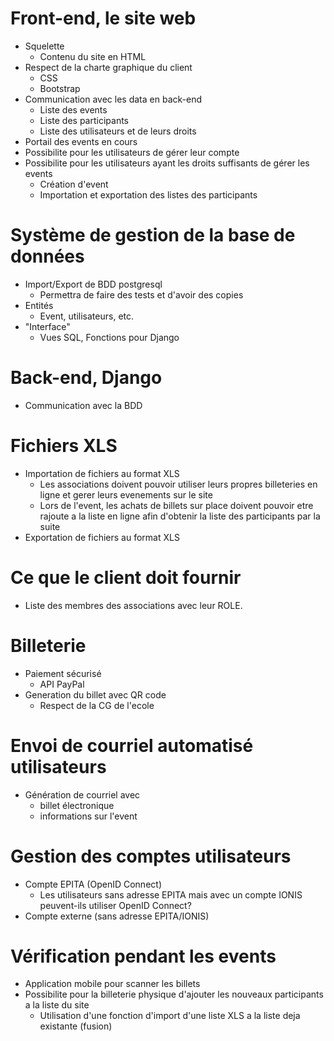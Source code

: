 # Front-end, le site web

* Squelette
  * Contenu du site en HTML
* Respect de la charte graphique du client
  * CSS
  * Bootstrap
* Communication avec les data en back-end
  * Liste des events
  * Liste des participants
  * Liste des utilisateurs et de leurs droits
* Portail des events en cours
* Possibilite pour les utilisateurs de gérer leur compte
* Possibilite pour les utilisateurs ayant les droits suffisants de gérer les
  events
  * Création d'event
  * Importation et exportation des listes des participants

# Système de gestion de la base de données

* Import/Export de BDD postgresql
  * Permettra de faire des tests et d'avoir des copies
* Entités
  * Event, utilisateurs, etc.
* "Interface"
  * Vues SQL, Fonctions pour Django

# Back-end, Django

* Communication avec la BDD

# Fichiers XLS

* Importation de fichiers au format XLS
  * Les associations doivent pouvoir utiliser leurs propres billeteries en ligne
    et gerer leurs evenements sur le site
  * Lors de l'event, les achats de billets sur place doivent pouvoir etre
    rajoute a la liste en ligne afin d'obtenir la liste des participants par la
    suite
* Exportation de fichiers au format XLS

# Ce que le client doit fournir

* Liste des membres des associations avec leur ROLE.

# Billeterie

* Paiement sécurisé
  * API PayPal
* Generation du billet avec QR code
  * Respect de la CG de l'ecole

# Envoi de courriel automatisé utilisateurs

* Génération de courriel avec
  * billet électronique
  * informations sur l'event

# Gestion des comptes utilisateurs

* Compte EPITA (OpenID Connect)
  * Les utilisateurs sans adresse EPITA mais avec un compte IONIS peuvent-ils
    utiliser OpenID Connect?
* Compte externe (sans adresse EPITA/IONIS)

# Vérification pendant les events

* Application mobile pour scanner les billets
* Possibilite pour la billeterie physique d'ajouter les nouveaux participants a
  la liste du site
  * Utilisation d'une fonction d'import d'une liste XLS a la liste deja
    existante (fusion)
